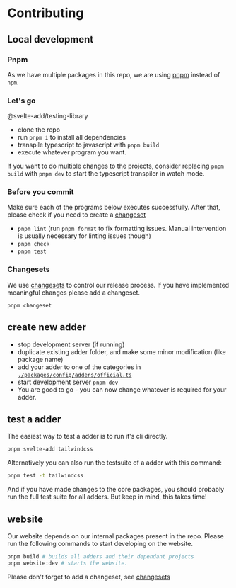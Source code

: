 # Contributing

## Local development

### Pnpm

As we have multiple packages in this repo, we are using [pnpm](https://pnpm.io/) instead of `npm`.

### Let's go

@svelte-add/testing-library

- clone the repo
- run `pnpm i` to install all dependencies
- transpile typescript to javascript with `pnpm build`
- execute whatever program you want.

If you want to do multiple changes to the projects, consider replacing `pnpm build` with `pnpm dev` to start the typescript transpiler in watch mode.

### Before you commit

Make sure each of the programs below executes successfully. After that, please check if you need to create a [changeset](#changesets)

- `pnpm lint` (run `pnpm format` to fix formatting issues. Manual intervention is usually necessary for linting issues though)
- `pnpm check`
- `pnpm test`

### Changesets

We use [changesets](https://github.com/changesets/changesets/blob/main/docs/adding-a-changeset.md) to control our release process. If you have implemented meaningful changes please add a changeset.

```shell
pnpm changeset
```

## create new adder

- stop development server (if running)
- duplicate existing adder folder, and make some minor modification (like package name)
- add your adder to one of the categories in [`./packages/config/adders/official.ts`](./packages/config/adders/official.ts)
- start development server `pnpm dev`
- You are good to go - you can now change whatever is required for your adder.

## test a adder

The easiest way to test a adder is to run it's cli directly.

```sh
pnpm svelte-add tailwindcss
```

Alternatively you can also run the testsuite of a adder with this command:

```sh
pnpm test -t tailwindcss
```

And if you have made changes to the core packages, you should probably run the full test suite for all adders. But keep in mind, this takes time!

## website

Our website depends on our internal packages present in the repo. Please run the following commands to start developing on the website.

```sh
pnpm build # builds all adders and their dependant projects
pnpm website:dev # starts the website.
```

Please don't forget to add a changeset, see [changesets](#changesets)

